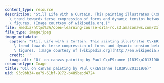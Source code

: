 ```yaml
---
content_type: resource
description: "Still Life with a Curtain. This painting illustrates C\xE9zanne's increasing\
  \ trend towards terse compression of forms and dynamic tension between geometric\
  \ figures. (Image courtesy of wikipedia.org.)"
file: /media/https%3A/open-learning-course-data-rc.s3.amazonaws.com/21l-002-foundations-of-western-culture-the-making-of-the-modern-world-spring-2010/93c9bb34ea7961bf9272b489becd4724_21l-002s10-th.jpg
file_type: image/jpeg
image_metadata:
  caption: "Still Life with a Curtain. This painting illustrates C\xE9zanne's increasing\
    \ trend towards terse compression of forms and dynamic tension between geometric\
    \ figures. (Image courtesy of [wikipedia.org](http://en.wikipedia.org/wiki/File:C%C3%A9zanne,_Paul_-_Still_Life_with_a_Curtain.jpg).)"
  credit: ''
  image-alt: "Oil on canvas painting by Paul C\xE9zanne (1839\u20131906)."
resourcetype: Image
title: "Oil on canvas painting by Paul C\xE9zanne (1839\u20131906)"
uid: 93c9bb34-ea79-61bf-9272-b489becd4724
---
```

